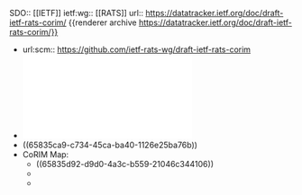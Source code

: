 SDO:: [[IETF]]
ietf:wg:: [[RATS]]
url:: https://datatracker.ietf.org/doc/draft-ietf-rats-corim/
{{renderer archive https://datatracker.ietf.org/doc/draft-ietf-rats-corim/}}

- url:scm:: https://github.com/ietf-rats-wg/draft-ietf-rats-corim
- ![draft-ietf-rats-corim-03.pdf](../assets/draft-ietf-rats-corim-03_1703107715096_0.pdf)
- ((65835ca9-c734-45ca-ba40-1126e25ba76b))
- CoRIM Map:
	- ((65835d92-d9d0-4a3c-b559-21046c344106))
	-
	-
